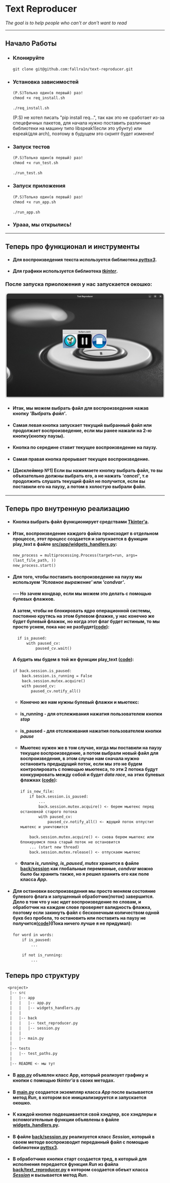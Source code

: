 # Text Reproducer
_The goal is to help people who can't or don't want to read_

___

## Начало Работы
* ### Клонируйте
      git clone git@github.com:fallra1n/text-reproducer.git
* ### Установка зависимостей
      (P.S)Только один(в первый) раз!
      chmod +x req_install.sh

      ./req_install.sh
  (P.S) не хотел писать "pip install req...", так как это не сработает из-за спецефичных пакетов, для начала нужно поставить различные библиотеки на машину типо libspeak1(если это убунту) или espeak(для arch), поэтому в будущем это скрипт будет изменен! 
* ### Запуск тестов
      (P.S)Только один(в первый) раз!
      chmod +x run_test.sh

      ./run_test.sh

* ### Запуск приложения
      (P.S)Только один(в первый) раз!
      chmod +x run_app.sh

      ./run_app.sh
* ### Урааа, мы открылись!

---

## Теперь про функционал и инструменты
  * #### Для воспроизведения текста используется библиотека [_pyttsx3_](https://pypi.org/project/pyttsx3/).
  * #### Для графики используется библиотека [_tkinter_](https://metanit.com/python/tkinter/).
  ### После запуска приоложения у нас запускается окошко:
  ![](images/app.png)
  * #### Итак, мы можем выбрать файл для воспроизведения нажав кнопку _'Выбрать файл'_.
  * #### Самая левая кнопка запускает текущий выбранный файл или продолжает воспроизведение, если мы ранее нажали на 2-ю кнопку(кнопку паузы).
  * #### Кнопка по середине ставит текущее воспроизведение на паузу.
  * #### Самая правая кнопка прерывает текущее воспроизведение.
  * #### [Дисклеймер №1] Если вы нажимаете кнопку выбрать файл, то вы объязательно должны выбрать его, а не нажать _'cancel'_, т.е продолжить слушать текущий файл не получится, если вы поставили его на паузу, а потом в холостую выбрали файл.
  
---

## Теперь про внутренную реализацию
  * #### Кнопка выбрать файл функционирует средствами [Tkinter'a](https://docs.python.org/3/library/dialog.html).
  * #### Итак, воспроизведение каждого файла происходит в отдельном процессе, этот процесс создается и запускается в функции play_text в файле [src/app/widgets_handlers.py](src/app/widgets_handlers.py):
        new_process = multiprocessing.Process(target=run, args=(last_file_path, ))
        new_process.start()
  * #### Для того, чтобы поставить воспроизведение на паузу мы используем _'Условное выражение'_ или _'condvar'_.
    #### --- Но зачем кондвар, если мы можем это делать с помощью булевых флажков.
    #### А затем, чтобы не блокировать ядро операционной системы, постоянно крутясь на этом булевом флажке, у нас конечно же будет булевый флажок, но когда этот флаг будет истиным, то мы просто уснем, пока нас не разбудят([code](src/back/session.py)):
          if is_paused:
              with paused_cv:
                  paused_cv.wait()
    #### А будить мы будем в той же функции play_text ([code](src/app/widgets_handlers.py)):
        if back.session.is_paused:
            back.session.is_running = False
            back.session.mutex.acquire()
            with paused_cv:
                paused_cv.notify_all()
    * #### Конечно же нам нужны булевый флажки и мьютекс:
    * #### is_running - для отслеживания нажатия пользователем кнопки _stop_  
    * #### is_paused - для отслеживания нажатия пользователем кнопки _pause_
    * #### Мьютекс нужен же в том случае, когда мы поставили на паузу текущее воспроизведение, а потом выбрали новый файл для воспроизведения, в этом случае нам сначала нужно остановить предыдущий поток, если мы это не будем контролировать с помощью мьютекса, то эти 2 потока будут конкурировать между собой и будет _data race_, на этих булевых флажках ([code](src/app/widgets_handlers.py)):
          if is_new_file:
              if back.session.is_paused:
                  ...
                  back.session.mutex.acquire() <- берем мьютекс перед остановкой старого потока
                  with paused_cv:
                      paused_cv.notify_all() <- ждущий поток отпустит мьютекс и уничтожится

              back.session.mutex.acquire() <- снова берем мьютекс или блокируемся пока старый поток не остановится
              ... (start new thread)
              back.session.mutex.release() <- отпускаем мьютекс
    * #### Флаги _is_running_, _is_paused_, _mutex_ хранится в файле [back/session](src/back/session.py) как глобальные переменные, _condvar_ можно было бы хранить также, но я решил хранить его как поле класса _App_.
  * #### Для остановки воспроизведения мы просто меняем состояние булевого флага и запущенный обработчик(поток) завершится. Дело в том что у нас идет воспроизведение по словам, и обработчик на каждом слове проверяет валидность флажка, поэтому если закинуть файл с бесконечным количеством одной букв без пробела, то остановить или поставить на паузу не получится([code](src/back/session.py))(Пока ничего лучше я не придумал):
        for word in words:
            if is_paused:
                ...

            if not is_running:
                ...    
## Теперь про структуру
     <project>
      |-- src
      |   |-- app
      |   |   |-- app.py
      |   |   |-- widgets_handlers.py
      |   |
      |   |-- back
      |   |   |-- text_reproducer.py
      |   |   |-- session.py
      |   |
      |   |-- main.py
      |
      |-- tests
      |   |-- test_paths.py
      |
      |-- README <- мы тут

  * #### В [app.py](src/app/app.py) объявлен класс App, который реализует графику и кнопки с помощью _tkinter'а_ в своих методах.
  * #### В [main.py](src/main.py) создается экземпляр класса _App_ после вызывается метод _Run_, в котором все инициализируется и запускается окошко.
  * #### К каждой кнопке подвешивается свой хэндлер, все хэндлеры и вспомогательные функции объявлены в файле [widgets_handlers.py](src/app/widgets_handlers.py).  
  * #### В файле [back/session.py](src/back/session.py) реализуется класс _Session_, который в своем методе воспроизводит переданный файл с помощью библиотеки [pyttsx3](https://pypi.org/project/pyttsx3/).
  * #### В обработчике кнопки старт создается тред, в который для исполнения передается функция _Run_ из файла [back/text_reproducer.py](src/back/text_reproducer.py) в котором создается обеъкт класса [_Session_](src/back/session.py) и вызывается метод _Run_.